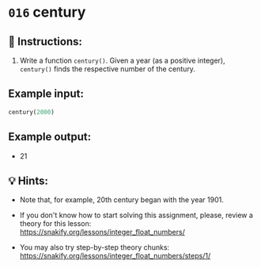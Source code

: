 # `016` century

## 📝 Instructions:

1. Write a function  `century()`. Given a year (as a positive integer), `century()` finds the respective number of the century. 

## Example input:

```py
century(2000)
```

## Example output:

+ 21

## 💡 Hints:

+ Note that, for example, 20th century began with the year 1901.

+ If you don't know how to start solving this assignment, please, review a theory for this lesson: https://snakify.org/lessons/integer_float_numbers/

+ You may also try step-by-step theory chunks: https://snakify.org/lessons/integer_float_numbers/steps/1/
